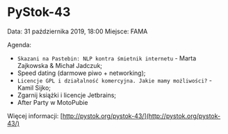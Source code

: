 PyStok-43
=========

Data: 31 października 2019, 18:00
Miejsce: FAMA

Agenda:

* `Skazani na Pastebin: NLP kontra śmietnik internetu` - Marta Zajkowska & Michał Jadczuk;
* Speed dating (darmowe piwo + networking);
* `Licencje GPL i działalność komercyjna. Jakie mamy możliwości?` - Kamil Sijko;
* Zgarnij książki i licencje Jetbrains;
* After Party w MotoPubie

Więcej informacji: [http://pystok.org/pystok-43/](http://pystok.org/pystok-43/)
